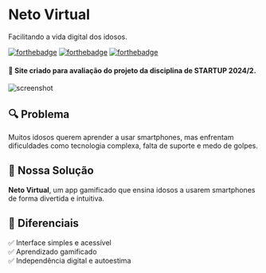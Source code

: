 <h1>
Neto Virtual
<br>
</h1>
<p>Facilitando a vida digital dos idosos.<p/>

[![forthebadge](https://forthebadge.com/images/badges/uses-html.svg)](http://forthebadge.com)
[![forthebadge](https://forthebadge.com/images/badges/uses-css.svg)](http://forthebadge.com)
[![forthebadge](https://forthebadge.com/images/badges/uses-js.svg)](http://forthebadge.com)

<h4>🚨 Site criado para avaliação do projeto da disciplina de STARTUP 2024/2.</h4>

![screenshot](https://github.com/DiAngello/STARTUPS/blob/main/assets/netovirtual_gif.gif)

## 🔍 Problema

Muitos idosos querem aprender a usar smartphones, mas enfrentam dificuldades como tecnologia complexa, falta de suporte e medo de golpes.

## 🎯 Nossa Solução

**Neto Virtual**, um app gamificado que ensina idosos a usarem smartphones de forma divertida e intuitiva.

## 🌟 Diferenciais

✅ Interface simples e acessível  
✅ Aprendizado gamificado  
✅ Independência digital e autoestima  
